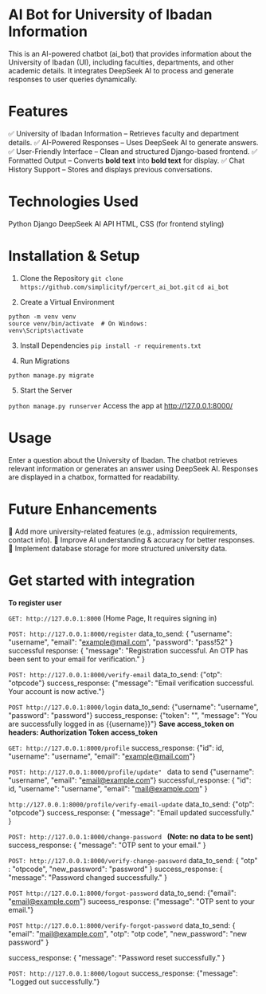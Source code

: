 # AI Bot for University of Ibadan Information
This is an AI-powered chatbot (ai_bot) that provides information about the University of Ibadan (UI), including faculties, departments, and other academic details. It integrates DeepSeek AI to process and generate responses to user queries dynamically.

# Features
✅ University of Ibadan Information – Retrieves faculty and department details.
✅ AI-Powered Responses – Uses DeepSeek AI to generate answers.
✅ User-Friendly Interface – Clean and structured Django-based frontend.
✅ Formatted Output – Converts **bold text** into <b>bold text</b> for display.
✅ Chat History Support – Stores and displays previous conversations.

# Technologies Used
Python 
Django
DeepSeek AI API
HTML, CSS (for frontend styling)

# Installation & Setup
1. Clone the Repository
```git clone https://github.com/simplicityf/percert_ai_bot.git```
```cd ai_bot```

2. Create a Virtual Environment

```
python -m venv venv
source venv/bin/activate  # On Windows: 
venv\Scripts\activate
```
3. Install Dependencies
```pip install -r requirements.txt```

4. Run Migrations

```python manage.py migrate```

5. Start the Server

```python manage.py runserver```
Access the app at http://127.0.0.1:8000/

# Usage
Enter a question about the University of Ibadan.
The chatbot retrieves relevant information or generates an answer using DeepSeek AI.
Responses are displayed in a chatbox, formatted for readability.

# Future Enhancements
🚀 Add more university-related features (e.g., admission requirements, contact info).
🚀 Improve AI understanding & accuracy for better responses.
🚀 Implement database storage for more structured university data.

# Get started with integration
**To register user**

```GET: http://127.0.0.1:8000``` (Home Page, It requires signing in)

```POST: http://127.0.0.1:8000/register```
data_to_send: {
    "username": "username",
    "email": "example@mail.com",
    "password": "pass!52"
}
successful response: {
    "message": "Registration successful. An OTP has been sent to your email for verification."
}

```POST: http://127.0.0.1:8000/verify-email```
data_to_send: {"otp": "otpcode"}
success_response: {"message": "Email verification successful. Your account is now active."}

```POST http://127.0.0.1:8000/login```
data_to_send: {"username": "username", "password": "password"}
success_response: {"token": "", "message": "You are successfully logged in as {{username}}"}
**Save access_token on headers:  Authorization Token access_token**

```GET: http://127.0.0.1:8000/profile```
success_response: {"id": id, "username": "username", "email": "example@mail.com"}

<!-- Update Pofile Note: If user change email, email verification will be sent-->
```POST: http://127.0.0.1:8000/profile/update" ```
data to send {"username": "username", "email": "email@example.com"}
successful_response: {
    "id": id,
    "username": "username",
    "email": "mail@example.com"
}

<!-- To verify change of email OTP -->
``` http://127.0.0.1:8000/profile/verify-email-update ```
data_to_send: {"otp": "otpcode"}
success_response: {
    "message": "Email updated successfully."
}

<!-- Change password (User need to be authenticated) -->
```POST: http://127.0.0.1:8000/change-password ``` **(Note: no data to be sent)**
success_response: { "message": "OTP sent to your email." }
<!-- To verify change password OTP -->
```POST: http://127.0.0.1:8000/verify-change-password```
data_to_send: { "otp" : "otpcode", "new_password": "password" }
success_response: { "message": "Password changed successfully." }


<!-- Forgot Password (Does not requires authentication) -->
``` POST http://127.0.0.1:8000/forgot-password ```
data_to_send: {"email": "email@example.com"}
suceess_response: {"message": "OTP sent to your email."}

``` POST http://127.0.0.1:8000/verify-forgot-password ```
data_to_send: {
    "email": "mail@example.com",
    "otp": "otp code",
    "new_password": "new password"
}

success_response: { "message": "Password reset successfully." }

```POST: http://127.0.0.1:8000/logout```
success_response: {"message": "Logged out successfully."}